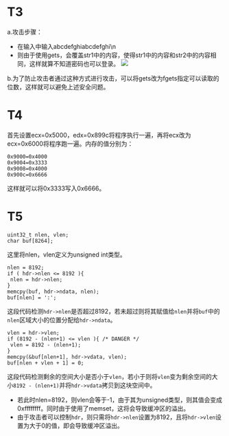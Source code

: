 # T3
a.攻击步骤：
- 在输入中输入abcdefghiabcdefghi\n
- 则由于使用gets，会覆盖str1中的内容，使得str1中的内容和str2中的内容相同，这样就算不知道密码也可以登录。
![](attack.png)

b.为了防止攻击者通过这种方式进行攻击，可以将gets改为fgets指定可以读取的位数，这样就可以避免上述安全问题。

# T4
首先设置ecx=0x5000，edx=0x899c将程序执行一遍，再将ecx改为ecx=0x6000将程序跑一遍。内存的值分别为：
```
0x9000=0x4000
0x9004=0x3333
0x9008=0x4000
0x900c=0x6666
```
这样就可以将0x3333写入0x6666。

# T5
```
uint32_t nlen, vlen; 
char buf[8264];

```
这里将nlen，vlen定义为unsigned int类型。
```
nlen = 8192;
if ( hdr->nlen <= 8192 ){
 nlen = hdr->nlen; 
}
memcpy(buf, hdr->ndata, nlen); 
buf[nlen] = ':';

```
这段代码检测```hdr->nlen```是否超过8192，若未超过则将其赋值给```nlen```并将```buf```中的```nlen```区域大小的位置分配给```hdr->ndata```。
```
vlen = hdr->vlen;
if (8192 - (nlen+1) <= vlen ){ /* DANGER */
 vlen = 8192 - (nlen+1);
}
memcpy(&buf[nlen+1], hdr->vdata, vlen);
buf[nlen + vlen + 1] = 0;
```
这段代码检测剩余的空间大小是否小于```vlen```，若小于则将```vlen```变为剩余空间的大小```8192 - (nlen+1)```并将```hdr->vdata```拷贝到这块空间中。
- 若此时nlen=8192，则vlen会等于-1，由于其为unsigned类型，则其值会变成0xffffffff。同时由于使用了memset，这将会导致缓冲区的溢出。
- 由于攻击者可以控制```hdr```，则只需将```hdr->nlen```设置为8192，且将```hdr->vlen```设置为大于0的值，即会导致缓冲区溢出。